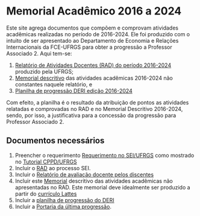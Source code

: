 # Memorial Acadêmico 2016 a 2024
Este site agrega documentos que compõem e comprovam atividades acadêmicas realizadas no período de 2016-2024.  Ele foi produzido com o intuito de ser apresentado ao Departamento de Economia e Relações Internacionais da FCE-UFRGS para obter a progressão a Professor Associado 2.  Aqui tem-se:

1. [Relatório de Atividades Docentes (RAD) do período 2016-2024](https://github.com/ecompfin-ufrgs/progressao_promocao_ufrgs/blob/main/Associado1-2/rad-2016-2024.pdf) produzido pela UFRGS;
2. [Memorial descritivo](memorial2016-2024.md)  das atividades acadêmicas 2016-2024 não constantes naquele relatório, e
3. [Planilha de progressão DERI edição 2016-2024](https://github.com/ecompfin-ufrgs/progressao_promocao_ufrgs/blob/main/Associado1-2/Planilha_DepEconomiaRelacoesInternacionais-Associado1-2-nelson.xlsx)

Com efeito, a planilha é o resultado da atribuição de pontos as atividades relatadas e comprovadas no RAD e no Memorial Descritivo 2016-2024, sendo, por isso, a justificativa para a concessão da progressão para Professor Associado 2. 

## Documentos necessários

1.   Preencher o requerimento [Requerimento no SEI/UFRGS](http://sei.ufrgs.br) como mostrado no [Tutorial CPPD/UFRGS](https://www.ufrgs.br/cppd/wp-content/uploads/MS-Progress%C3%B5es-e-promo%C3%A7%C3%B5es.pdf)
2.   Incluir o [RAD](https://github.com/ecompfin-ufrgs/progressao_promocao_ufrgs/blob/main/Associado1-2/rad-2016-2024.pdf) ao processo SEI.
3.   Incluir o [Relatório de avaliação docente pelos discentes](https://github.com/ecompfin-ufrgs/progressao_promocao_ufrgs/blob/main/Associado1-2/relatorio_avaliacao_discente-2016-2024.pdf)
4.   Incluir este [Memorial](memorial2016-2024.md) descritivo das atividades acadêmicas não apresentadas no RAD.  Este memorial deve idealmente ser produzido a partir do [currículo Lattes](https://lattes.cnpq.br/)
5.   Incluir a [planilha de progressão do DERI](https://github.com/ecompfin-ufrgs/progressao_promocao_ufrgs/blob/main/Associado1-2/Planilha_DepEconomiaRelacoesInternacionais-Associado1-2-nelson.xlsx)
6.   Incluir a [Portaria da última progressão](https://github.com/ecompfin-ufrgs/progressao_promocao_ufrgs/blob/main/Associado1-2/portaria_ultima_progressao_nelson.pdf).


